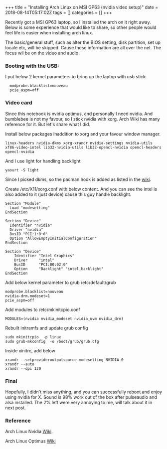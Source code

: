 +++
title = "Installing Arch Linux on MSI GP63 (nvidia video setup)"
date = 2018-08-14T05:17:02Z
tags = []
categories = []
+++

Recently got a MSI GP63 laptop, so I installed the arch on it right away. Below is some experience that would like to share, so other people would feel life is easier when installing arch linux.

The basic/general stuff, such as alter the BIOS setting, disk partition, set up locale etc, will be skipped. Cause these information are all over the net. The focus wil be on the video and audio.

### Booting with the USB:
I put below 2 kernel parameters to bring up the laptop with usb stick.
```
  modprobe.blacklist=nouveau
  pcie_aspm=off
```

### Video card
Since this notebook is nvidia optimus, and personally I need nvidia. And bumblebee is not my favour, so I stick nvidia with xorg. Arch Wiki has many reference for it. But let's share what I did.

Install below packages inaddition to xorg and your favour window manager.
```
linux-headers nvidia-dkms xorg-xrandr nvidia-settings nvidia-utils xf86-video-intel lib32-nvidia-utils lib32-opencl-nvidia opencl-headers opencl-nvidia 
```

And I use light for handling backlight
```
yaourt -S light
```

Since I picked dkms, so the pacman hook is added as listed in the [wiki](https://wiki.archlinux.org/index.php/NVIDIA#Pacman_hook).

Create /etc/X11/xorg.conf with below content. And you can see the intel is also added to it (just device) cause this guy handle backlight.
```
Section "Module"
  Load "modesetting"
EndSection

Section "Device"
  Identifier "nvidia"
  Driver "nvidia"
  BusID "PCI:1:0:0"
  Option "AllowEmptyInitialConfiguration"
EndSection

Section "Device"
    Identifier "Intel Graphics"
    Driver     "intel"
    BusID      "PCI:00:02:0"
    Option     "Backlight" "intel_backlight"
EndSection
```
 
Add below kernel parameter to grub /etc/default/grub
```
modprobe.blacklist=nouveau
nvidia-drm.modeset=1
pcie_aspm=off
```

Add modules to /etc/mkinitcpio.conf
```
MODULES=(nvidia nvidia_modeset nvidia_uvm nvidia_drm)
```

Rebuilt initramfs and update grub config
```
sudo mkinitcpio  -p linux
sudo grub-mkconfig  -o /boot/grub/grub.cfg
```

Inside xinitrc, add below
```
xrandr --setprovideroutputsource modesetting NVIDIA-0
xrandr --auto
xrandr --dpi 120
```


### Final
Hopefully, I didn't miss anything, and you can successfully reboot and enjoy using nvidia for X. Sound is 98% work out of the box after pulseaudio and alsa installed. The 2% left were very annoying to me, will talk about it in next post.

### Reference
Arch Linux Nvidia [Wiki](https://wiki.archlinux.org/index.php/NVIDIA).

Arch Linux Optimus [Wiki](https://wiki.archlinux.org/index.php/NVIDIA_Optimus)
